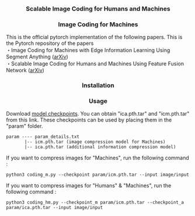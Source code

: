 <div align="center">

### Scalable Image Coding for Humans and Machines<br>
### Image Coding for Machines<br>
</div>

This is the official pytorch implementation of the following papers.
This is the Pytorch repository of the papers<br>
・Image Coding for Machines with Edge Information Learning Using Segment Anything
([arXiv](https://arxiv.org/abs/2403.04173))<br>
・Scalable Image Coding for Humans and Machines Using Feature Fusion Network
([arXiv](https://arxiv.org/abs/2405.09152))<br>

<div align="center">
  
### Installation
</div>

<div align="center">
  
### Usage
</div>

Download [model checkpoints](https://drive.google.com/drive/folders/1wqK1HXZ4Ua3jqo2GHkxHJzIojsueI3xx?usp=drive_link). You can obtain "ica.pth.tar" and "icm.pth.tar" from this link. These checkpoints can be used by placing them in the "param" folder.<br>
``` 
param ---- param_details.txt
       |-- icm.pth.tar (image compression model for Machines)
       |-- ica.pth.tar (additional information compression model)
```
If you want to compress images for "Machines", run the following command :
``` 
python3 coding_m.py --checkpoint param/icm.pth.tar --input image/input
```
If you want to compress images for "Humans" & "Machines", run the following command :
``` 
python3 coding_hm.py --checkpoint_m param/icm.pth.tar --checkpoint_a param/ica.pth.tar --input image/input
```

